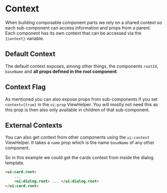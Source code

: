 # Context

When building composable component parts we rely on a shared context so each sub-component can access information and props from a parent.
Each component has its own context that can be accessed via the `{context}` variable.

## Default Context

The default context exposes, among other things, the components `rootId`, `baseName` and **all props defined in the root component**.

## Context Flag

As mentioned you can also expose props from sub-components if you set `context={true}` in the `ui:prop` ViewHelper. You will mostly not need this as this prop is then also only available in children of that sub-component.

## External Contexts

You can also get context from other components using the `ui:context` ViewHelper. It takes a `name` prop which is the name `baseName` of any other component.

So in this example we could get the cards context from inside the dialog template.

```html
<ui:card.root>
    ...
    <ui:dialog.root> ... </ui:dialog.root>
</ui:card.root>
```
